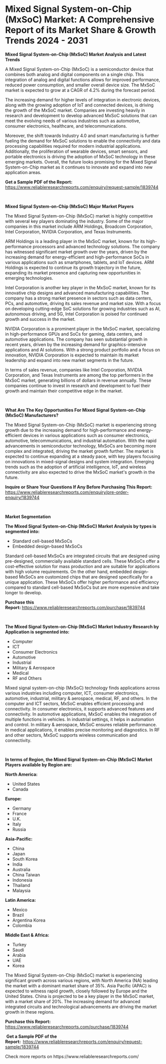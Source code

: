 <p><h1>Mixed Signal System-on-Chip (MxSoC) Market: A Comprehensive Report of its Market Share & Growth Trends 2024 - 2031</h1></p><p><strong>Mixed Signal System-on-Chip (MxSoC) Market Analysis and Latest Trends</strong></p>
<p><p>A Mixed Signal System-on-Chip (MxSoC) is a semiconductor device that combines both analog and digital components on a single chip. This integration of analog and digital functions allows for improved performance, reduced power consumption, and smaller overall device size. The MxSoC market is expected to grow at a CAGR of 4.2% during the forecast period.</p><p>The increasing demand for higher levels of integration in electronic devices, along with the growing adoption of IoT and connected devices, is driving the growth of the MxSoC market. Companies are investing heavily in research and development to develop advanced MxSoC solutions that can meet the evolving needs of various industries such as automotive, consumer electronics, healthcare, and telecommunications.</p><p>Moreover, the shift towards Industry 4.0 and smart manufacturing is further fueling the demand for MxSoC solutions to enable the connectivity and data processing capabilities required for modern industrial applications. Additionally, the proliferation of wearable devices, smart sensors, and portable electronics is driving the adoption of MxSoC technology in these emerging markets. Overall, the future looks promising for the Mixed Signal System-on-Chip market as it continues to innovate and expand into new application areas.</p></p>
<p><strong>Get a Sample PDF of the Report:&nbsp;</strong> <a href="https://www.reliableresearchreports.com/enquiry/request-sample/1839744">https://www.reliableresearchreports.com/enquiry/request-sample/1839744</a></p>
<p>&nbsp;</p>
<p><strong>Mixed Signal System-on-Chip (MxSoC) Major Market Players</strong></p>
<p><p>The Mixed Signal System-on-Chip (MxSoC) market is highly competitive with several key players dominating the industry. Some of the major companies in this market include ARM Holdings, Broadcom Corporation, Intel Corporation, NVIDIA Corporation, and Texas Instruments.</p><p>ARM Holdings is a leading player in the MxSoC market, known for its high-performance processors and advanced technology solutions. The company has witnessed significant market growth over the years, driven by the increasing demand for energy-efficient and high-performance SoCs in various applications such as smartphones, tablets, and IoT devices. ARM Holdings is expected to continue its growth trajectory in the future, expanding its market presence and capturing new opportunities in emerging technologies.</p><p>Intel Corporation is another key player in the MxSoC market, known for its innovative chip designs and advanced manufacturing capabilities. The company has a strong market presence in sectors such as data centers, PCs, and automotive, driving its sales revenue and market size. With a focus on developing cutting-edge SoC solutions for growing industries such as AI, autonomous driving, and 5G, Intel Corporation is poised for continued growth and success in the market.</p><p>NVIDIA Corporation is a prominent player in the MxSoC market, specializing in high-performance GPUs and SoCs for gaming, data centers, and automotive applications. The company has seen substantial growth in recent years, driven by the increasing demand for graphics-intensive applications and AI solutions. With a strong product portfolio and a focus on innovation, NVIDIA Corporation is expected to maintain its market leadership and expand into new market segments in the future.</p><p>In terms of sales revenue, companies like Intel Corporation, NVIDIA Corporation, and Texas Instruments are among the top performers in the MxSoC market, generating billions of dollars in revenue annually. These companies continue to invest in research and development to fuel their growth and maintain their competitive edge in the market.</p></p>
<p>&nbsp;</p>
<p><strong>What Are The Key Opportunities For Mixed Signal System-on-Chip (MxSoC) Manufacturers?</strong></p>
<p><p>The Mixed Signal System-on-Chip (MxSoC) market is experiencing strong growth due to the increasing demand for high-performance and energy-efficient devices in various applications such as consumer electronics, automotive, telecommunications, and industrial automation. With the rapid advancements in semiconductor technology, MxSoCs are becoming more complex and integrated, driving the market growth further. The market is expected to continue expanding at a steady pace, with key players focusing on innovations in mixed-signal designs and system integration. Emerging trends such as the adoption of artificial intelligence, IoT, and wireless connectivity are also expected to drive the MxSoC market's growth in the future.</p></p>
<p><strong>Inquire or Share Your Questions If Any Before Purchasing This Report:</strong> <a href="https://www.reliableresearchreports.com/enquiry/pre-order-enquiry/1839744">https://www.reliableresearchreports.com/enquiry/pre-order-enquiry/1839744</a></p>
<p>&nbsp;</p>
<p><strong>Market Segmentation</strong></p>
<p><strong>The Mixed Signal System-on-Chip (MxSoC) Market Analysis by types is segmented into:</strong></p>
<p><ul><li>Standard cell-based MxSoCs</li><li>Embedded design-based MxSoCs</li></ul></p>
<p><p>Standard cell-based MxSoCs are integrated circuits that are designed using pre-designed, commercially available standard cells. These MxSoCs offer a cost-effective solution for mass production and are suitable for applications with high volume requirements. On the other hand, embedded design-based MxSoCs are customized chips that are designed specifically for a unique application. These MxSoCs offer higher performance and efficiency compared to standard cell-based MxSoCs but are more expensive and take longer to develop.</p></p>
<p><strong>Purchase this Report:&nbsp;</strong><a href="https://www.reliableresearchreports.com/purchase/1839744">https://www.reliableresearchreports.com/purchase/1839744</a></p>
<p>&nbsp;</p>
<p><strong>The Mixed Signal System-on-Chip (MxSoC) Market Industry Research by Application is segmented into:</strong></p>
<p><ul><li>Computer</li><li>ICT</li><li>Consumer Electronics</li><li>Automotive</li><li>Industrial</li><li>Military & Aerospace</li><li>Medical</li><li>RF and Others</li></ul></p>
<p><p>Mixed signal system-on-chip (MxSoC) technology finds applications across various industries including computer, ICT, consumer electronics, automotive, industrial, military & aerospace, medical, RF, and others. In the computer and ICT sectors, MxSoC enables efficient processing and connectivity. In consumer electronics, it supports advanced features and connectivity. In automotive applications, MxSoC enables the integration of multiple functions in vehicles. In industrial settings, it helps in automation and control. In military & aerospace, MxSoC ensures reliable performance. In medical applications, it enables precise monitoring and diagnostics. In RF and other sectors, MxSoC supports wireless communication and connectivity.</p></p>
<p>&nbsp;</p>
<p><strong>In terms of Region, the Mixed Signal System-on-Chip (MxSoC) Market Players available by Region are:</strong></p>
<p>
    <p> <strong> North America: </strong>
        <ul>
            <li>United States</li>
            <li>Canada</li>
        </ul>
        </p> 
    <p> <strong> Europe: </strong>
        <ul>
            <li>Germany</li>
            <li>France</li>
            <li>U.K.</li>
            <li>Italy</li>
            <li>Russia</li>
        </ul>
        </p> 
    <p> <strong> Asia-Pacific: </strong>
        <ul>
            <li>China</li>
            <li>Japan</li>
            <li>South Korea</li>
            <li>India</li>
            <li>Australia</li>
            <li>China Taiwan</li>
            <li>Indonesia</li>
            <li>Thailand</li>
            <li>Malaysia</li>
        </ul>
        </p> 
    <p> <strong> Latin America: </strong>
        <ul>
            <li>Mexico</li>
            <li>Brazil</li>
            <li>Argentina Korea</li>
            <li>Colombia</li>
        </ul>
        </p> 
    <p> <strong> Middle East & Africa: </strong>
        <ul>
            <li>Turkey</li>
            <li>Saudi</li>
            <li>Arabia</li>
            <li>UAE</li>
            <li>Korea</li>
        </ul>
    </p>
    </p>
<p><p>The Mixed Signal System-on-Chip (MxSoC) market is experiencing significant growth across various regions, with North America (NA) leading the market with a dominant market share of 35%. Asia Pacific (APAC) is expected to witness rapid growth, closely followed by Europe and the United States. China is projected to be a key player in the MxSoC market, with a market share of 20%. The increasing demand for advanced integrated circuits and technological advancements are driving the market growth in these regions.</p></p>
<p><strong>Purchase this Report: </strong><a href="https://www.reliableresearchreports.com/purchase/1839744">https://www.reliableresearchreports.com/purchase/1839744</a></p>
<p>&nbsp;<strong>Get a Sample PDF of the Report:&nbsp;&nbsp;</strong><a href="https://www.reliableresearchreports.com/enquiry/request-sample/1839744">https://www.reliableresearchreports.com/enquiry/request-sample/1839744</a></p>
<p><strong></strong></p>
<p>Check more reports on https://www.reliableresearchreports.com/</p>